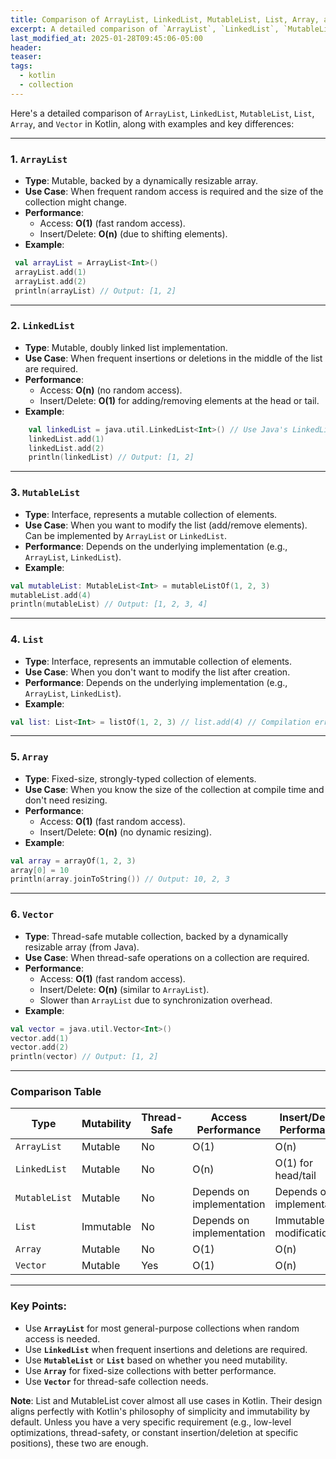 ```yaml
---
title: Comparison of ArrayList, LinkedList, MutableList, List, Array, and Vector in Kotlin
excerpt: A detailed comparison of `ArrayList`, `LinkedList`, `MutableList`, `List`, `Array`, and `Vector` in Kotlin, along with examples and key differences
last_modified_at: 2025-01-28T09:45:06-05:00
header: 
teaser: 
tags:
  - kotlin
  - collection
---
```


Here's a detailed comparison of `ArrayList`, `LinkedList`, `MutableList`, `List`, `Array`, and `Vector` in Kotlin, along with examples and key differences:

---

### 1. **`ArrayList`**

- **Type**: Mutable, backed by a dynamically resizable array.
- **Use Case**: When frequent random access is required and the size of the collection might change.
- **Performance**:
    - Access: **O(1)** (fast random access).
    - Insert/Delete: **O(n)** (due to shifting elements).
- **Example**:
```kotlin
 val arrayList = ArrayList<Int>() 
 arrayList.add(1) 
 arrayList.add(2) 
 println(arrayList) // Output: [1, 2]
```
---

### 2. **`LinkedList`**

- **Type**: Mutable, doubly linked list implementation.
- **Use Case**: When frequent insertions or deletions in the middle of the list are required.
- **Performance**:
    - Access: **O(n)** (no random access).
    - Insert/Delete: **O(1)** for adding/removing elements at the head or tail.
- **Example**:
```kotlin
    val linkedList = java.util.LinkedList<Int>() // Use Java's LinkedList
    linkedList.add(1) 
    linkedList.add(2) 
    println(linkedList) // Output: [1, 2]
```
---

### 3. **`MutableList`**

- **Type**: Interface, represents a mutable collection of elements.
- **Use Case**: When you want to modify the list (add/remove elements). Can be implemented by `ArrayList` or `LinkedList`.
- **Performance**: Depends on the underlying implementation (e.g., `ArrayList`, `LinkedList`).
- **Example**:
```kotlin
val mutableList: MutableList<Int> = mutableListOf(1, 2, 3)
mutableList.add(4) 
println(mutableList) // Output: [1, 2, 3, 4]
```
---

### 4. **`List`**

- **Type**: Interface, represents an immutable collection of elements.
- **Use Case**: When you don't want to modify the list after creation.
- **Performance**: Depends on the underlying implementation (e.g., `ArrayList`, `LinkedList`).
- **Example**:
```kotlin
val list: List<Int> = listOf(1, 2, 3) // list.add(4) // Compilation error: Cannot add to an immutable list println(list) // Output: [1, 2, 3]
```
---

### 5. **`Array`**

- **Type**: Fixed-size, strongly-typed collection of elements.
- **Use Case**: When you know the size of the collection at compile time and don't need resizing.
- **Performance**:
    - Access: **O(1)** (fast random access).
    - Insert/Delete: **O(n)** (no dynamic resizing).
- **Example**:
```kotlin
val array = arrayOf(1, 2, 3) 
array[0] = 10 
println(array.joinToString()) // Output: 10, 2, 3
```
---

### 6. **`Vector`**

- **Type**: Thread-safe mutable collection, backed by a dynamically resizable array (from Java).
- **Use Case**: When thread-safe operations on a collection are required.
- **Performance**:
    - Access: **O(1)** (fast random access).
    - Insert/Delete: **O(n)** (similar to `ArrayList`).
    - Slower than `ArrayList` due to synchronization overhead.
- **Example**:
```kotlin
val vector = java.util.Vector<Int>() 
vector.add(1) 
vector.add(2) 
println(vector) // Output: [1, 2]
```
---

### Comparison Table

| **Type**      | **Mutability** | **Thread-Safe** | **Access Performance**    | **Insert/Delete Performance** | **Resizable** | **Fixed-Size** |
| ------------- | -------------- | --------------- | ------------------------- | ----------------------------- | ------------- | -------------- |
| `ArrayList`   | Mutable        | No              | O(1)                      | O(n)                          | Yes           | No             |
| `LinkedList`  | Mutable        | No              | O(n)                      | O(1) for head/tail            | Yes           | No             |
| `MutableList` | Mutable        | No              | Depends on implementation | Depends on implementation     | Yes           | No             |
| `List`        | Immutable      | No              | Depends on implementation | Immutable (no modification)   | Yes           | No             |
| `Array`       | Mutable        | No              | O(1)                      | O(n)                          | No            | Yes            |
| `Vector`      | Mutable        | Yes             | O(1)                      | O(n)                          | Yes           | No             |

---

### Key Points:

- Use **`ArrayList`** for most general-purpose collections when random access is needed.
- Use **`LinkedList`** when frequent insertions and deletions are required.
- Use **`MutableList`** or **`List`** based on whether you need mutability.
- Use **`Array`** for fixed-size collections with better performance.
- Use **`Vector`** for thread-safe collection needs.

**Note**: List and MutableList cover almost all use cases in Kotlin. Their design aligns perfectly with Kotlin's philosophy of simplicity and immutability by default. Unless you have a very specific requirement (e.g., low-level optimizations, thread-safety, or constant insertion/deletion at specific positions), these two are enough.
